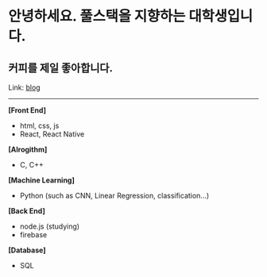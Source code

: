 # 안녕하세요. 풀스택을 지향하는 대학생입니다.
## 커피를 제일 좋아합니다.


Link: [blog][goblog]

[goblog]: https://medium.com/@smartosw "goBlog"

***

**[Front End]**
  * html, css, js
  * React, React Native

**[Alrogithm]**
  * C, C++

**[Machine Learning]**
  * Python (such as CNN, Linear Regression, classification...)

**[Back End]**
  * node.js (studying)
  * firebase
  
**[Database]**
  * SQL
